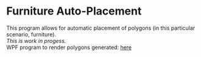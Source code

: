 # Furniture Auto-Placement
This program allows for automatic placement of polygons (in this particular scenario, furniture). <br />
*This is work in progess.* <br />
WPF program to render polygons generated: [here](https://github.com/ihavefoxdie/testing-shapes "Available in the Releases!")